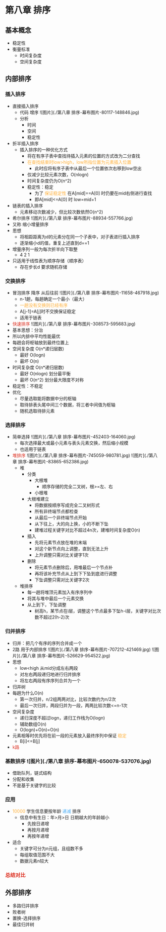 # 第八章 排序
## 基本概念
- 稳定性
- 衡量标准
    - 时间复杂度
    - 空间复杂度
## 内部排序
### 插入排序
- 直接插入排序
    - 代码    增序 ![图片](./第八章 排序-幕布图片-80117-148846.jpg)
    - 分析
        - 时间
        - 空间
        - 稳定性
- 折半插入排序
    - 插入排序的一种优化方式
        - 将在有序子表中查找待插入元素的位置的方式改为二分查找
        - <font color=#FFAF38>在查找结束时low>high，low所指位置为元素插入位置</font>
            - 此时应将有序子表中从最后一个位置依次右移到low空出
        - 仅减少比较元素次数，O(nlogn)
        - 时间复杂度仍为O(n^2)
        - 稳定性：稳定
            - 为了 <font color=#FFAF38>保证稳定性</font> 在A[mid]==A[0] 时仍要在mid右侧进行查找
            - 即A[mid]<=A[0] 时 low=mid+1
- 链表的插入排序
    - 元素移动次数减少，但比较次数依然O(n^2)
- 希尔排序 ![图片](./第八章 排序-幕布图片-88934-557766.jpg)
- 又称 缩小增量排序
- 思想
    - 将相距距离为d的元素分在同一个子表中，对子表进行插入排序
    - 逐渐缩小d的值，重复上述直到d==1
- 增量序列一般为每次折半向下取整
    - 4 2 1
- 只适用于线性表为顺序存储（顺序表）
    - 存在步长d 要求随机存储
### 交换排序
- 冒泡排序    降序  从后往前 ![图片](./第八章 排序-幕布图片-11658-467918.jpg)
    - n-1趟，每趟确定一个最小（最大）
    - <font color=#FFAF38>一趟没有交换则已经有序</font>
    - A[j-1]=A[j]时不交换保证稳定
    - 适用于链表
- <font color=#DC2D1E>快速排序</font> ![图片](./第八章 排序-幕布图片-308573-595683.jpg)
- 基本思想：分治
- 所以内排中平均性能最优
- 每趟会将枢轴放到最终位置上
- 空间复杂度 O(n*递归层数)
    - 最好 O(logn)
    - 最坏 O(n)
- 时间复杂度 O(n*递归层数)
    - 最好 O(nlogn)  划分最平衡
    - 最坏 O(n^2) 划分最大限度不对称
- 稳定性：不稳定
- 优化
    - 尽量选取能将数据中分的枢轴
    - 取待排表头尾中间三个数据，将三者中间值为枢轴
    - 随机选取待排元素
### 选择排序
- 简单选择 ![图片](./第八章 排序-幕布图片-452403-164060.jpg)
    - 每次选择最大或最小元素与表头元素交换，然后缩小规模
    - 也适用于链表
- <font color=#DC2D1E>堆排序</font> ![图片](./第八章 排序-幕布图片-745059-980781.jpg) ![图片](./第八章 排序-幕布图片-83865-652386.jpg)
    - 堆
        - 分类
            - 大根堆
                - 顺序存储的完全二叉树，根>=左、右
            - 小根堆
        - 大根堆建立
            - 将数据按顺序写成完全二叉树形式
            - 所有非终端节点都检查
            - 从最后一个非终端节点开始
            - 从下往上，大的向上换，小的不断下坠
            - 建堆过程关键字对比不超过4n次，建堆时间复杂度O(n)
        - 插入
            - 先将元素节点放在堆的末端
            - 对这个新节点向上调整，直到无法上升
            - 上升调整只需对比关键字1次
        - 删除
            - 将元素节点删除后，用堆最后一个节点补
            - 再将该补充节点从上到下下坠到底进行调整
            - 下坠调整只需对比关键字2次
    - 堆排序
        - 每一趟将堆顶元素加入有序序列中
        - 将其与堆中最后一个元素交换
        - 从上到下，下坠调整
            - 树高h，某节点在i层，调整这个节点最多下坠h-i层，关键字对比次数不超过2(h-2)次
### 归并排序
- 归并：把几个有序的序列合并成一个
- 2路 用于内部排序 ![图片](./第八章 排序-幕布图片-707212-421469.jpg) ![图片](./第八章 排序-幕布图片-526629-954522.jpg)
- 思想
    - low<high 从mid分成左右两段
    - 对左右两段递归地进行归并排序
    - 将左右两段有序序列合并为一个
- 归并树
- 每趟为什么O(n)
    - 第一次归并，n/2组两两对比，比较次数约为n/2次
    - 最后一次归并，两段归并为一段，两两比较次数<=n-1次
- 空间复杂度
    - 递归深度不超过logn，递归工作栈为O(logn)
    - 辅助数组O(n)
    - O(logn)+O(n)=O(n)
- 元素相等时优先将在前一段的元素放入最终序列中保证 <font color=#FFAF38>稳定</font>
    - B[i]<=B[j]
- <font color=#DC2D1E>k路</font>
### 基数排序 ![图片](./第八章 排序-幕布图片-650078-537076.jpg)
- 借助队列，链式结构
- 分配和收集
- 不是基于关键字的比较
### 应用
- <font color=#FFAF38>10000</font> 学生信息要按年龄 <font color=#40A8F5>递减</font> 排序
    - 信息中有生日：年>月>日   日期越大的年龄越小
        - 先按日递增
        - 再按月递增
        - 再按年递增
- 适合
    - 关键字可分为n元组，且组数不多
    - 每组取值范围不大
    - 数据元素n较大
### <font color=#DC2D1E>总结对比</font>
## 外部排序
- 多路归并排序
- 败者树
- 置换-选择排序
- 最佳归并树